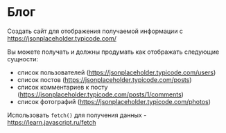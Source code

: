 # Блог

Создать сайт для отображения получаемой информации с https://jsonplaceholder.typicode.com/

Вы можете получать и должны продумать как отображать следующие сущности:
- список пользователей (https://jsonplaceholder.typicode.com/users)
- список постов (https://jsonplaceholder.typicode.com/posts)
- список комментариев к посту (https://jsonplaceholder.typicode.com/posts/1/comments)
- список фотографий (https://jsonplaceholder.typicode.com/photos)

Использовать `fetch()` для получения данных - https://learn.javascript.ru/fetch
